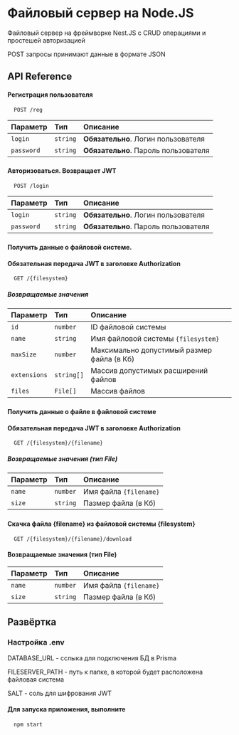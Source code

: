 
# Файловый сервер на Node.JS

Файловый сервер на фреймворке Nest.JS с CRUD операциями и простешей авторизацией

POST запросы принимают данные в формате JSON
## API Reference

#### Регистрация пользователя

```http
  POST /reg
```

| Параметр | Тип     | Описание                |
| :-------- | :------- | :------------------------- |
| `login` | `string` | **Обязательно**. Логин пользователя |
| `password` | `string` | **Обязательно**. Пароль пользователя |

###
#### Авторизоваться. Возвращает JWT

```http
  POST /login
```

| Параметр | Тип     | Описание                       |
| :-------- | :------- | :-------------------------------- |
| `login` | `string` | **Обязательно**. Логин пользователя |
| `password` | `string` | **Обязательно**. Пароль пользователя |

###

#### Получить данные о файловой системе.
#### Обязательная передача JWT в заголовке Authorization

```http
  GET /{filesystem}
```
##### Возвращаемые значения

| Параметр | Тип     | Описание                       |
| :-------- | :------- | :-------------------------------- |
| `id` | `number` |  ID файловой системы |
| `name` | `string` | Имя файловой системы `{filesystem}` |
| `maxSize` | `number` | Максимально допустимый размер файла (в Кб) |
| `extensions` | `string[]` | Массив допустимых расширений файлов |
| `files` | `File[]` | Массив файлов |

###

#### Получить данные о файле в файловой системе
#### Обязательная передача JWT в заголовке Authorization

```http
  GET /{filesystem}/{filename}
```
##### Возвращаемые значения (тип File)

| Параметр | Тип     | Описание                       |
| :-------- | :------- | :-------------------------------- |
| `name` | `number` |  Имя файла `{filename}`  |
| `size` | `string` | Пазмер файла (в Кб) |

###

#### Скачка файла {filename} из файловой системы {filesystem}
```http
  GET /{filesystem}/{filename}/download
```
#### Возвращаемые значения (тип File)

| Параметр | Тип     | Описание                       |
| :-------- | :------- | :-------------------------------- |
| `name` | `number` |  Имя файла `{filename}`  |
| `size` | `string` | Пазмер файла (в Кб) |

###
## Развёртка

### Настройка .env

DATABASE_URL - сслыка для подключения БД в Prisma

FILESERVER_PATH - путь к папке, в которой будет расположена файловая система

SALT - соль для шифрования JWT

#### Для запуска приложения, выполните
```bash
  npm start
```

